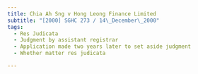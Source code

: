 ```yaml
---
title: Chia Ah Sng v Hong Leong Finance Limited
subtitle: "[2000] SGHC 273 / 14\_December\_2000"
tags:
  - Res Judicata
  - Judgment by assistant registrar
  - Application made two years later to set aside judgment
  - Whether matter res judicata

---
```


